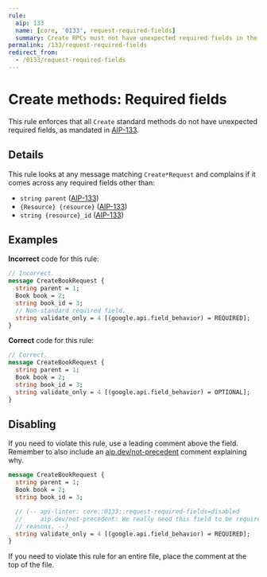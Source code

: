 ```yaml
---
rule:
  aip: 133
  name: [core, '0133', request-required-fields]
  summary: Create RPCs must not have unexpected required fields in the request.
permalink: /133/request-required-fields
redirect_from:
  - /0133/request-required-fields
---
```


# Create methods: Required fields

This rule enforces that all `Create` standard methods do not have unexpected
required fields, as mandated in [AIP-133][].

## Details

This rule looks at any message matching `Create*Request` and complains if it
comes across any required fields other than:

- `string parent` ([AIP-133][])
- `{Resource} {resource}` ([AIP-133][])
- `string {resource}_id` ([AIP-133][])

## Examples

**Incorrect** code for this rule:

```proto
// Incorrect.
message CreateBookRequest {
  string parent = 1;
  Book book = 2;
  string book_id = 3;
  // Non-standard required field.
  string validate_only = 4 [(google.api.field_behavior) = REQUIRED];
}
```

**Correct** code for this rule:

```proto
// Correct.
message CreateBookRequest {
  string parent = 1;
  Book book = 2;
  string book_id = 3;
  string validate_only = 4 [(google.api.field_behavior) = OPTIONAL];
}
```

## Disabling

If you need to violate this rule, use a leading comment above the field.
Remember to also include an [aip.dev/not-precedent][] comment explaining why.

```proto
message CreateBookRequest {
  string parent = 1;
  Book book = 2;
  string book_id = 3;

  // (-- api-linter: core::0133::request-required-fields=disabled
  //     aip.dev/not-precedent: We really need this field to be required because
  // reasons. --)
  string validate_only = 4 [(google.api.field_behavior) = REQUIRED];
}
```

If you need to violate this rule for an entire file, place the comment at the
top of the file.

[aip-133]: https://aip.dev/133
[aip.dev/not-precedent]: https://aip.dev/not-precedent
